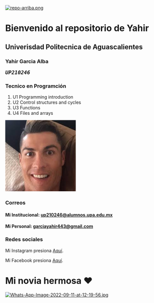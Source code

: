 [![repo-arriba.png](https://i.postimg.cc/WbgK5kG9/repo-arriba.png)](https://postimg.cc/KRcJz4sL)

# Bienvenido al repositorio de Yahir

## Univerisdad Politecnica de Aguascalientes 

### Yahir Garcia Alba <pre><em>UP210246</em>

### Tecnico en Programción 

<ol>
  <li>U1 Programming introduction</li>
  <li>U2 Control structures and cycles</li>
  <li>U3 Functions</li>
  <li>U4 Files and arrays</li>
</ol>

![siuu](imagenes/images.jpeg )

### Correos 

#### Mi Institucional: up210246@alumnos.upa.edu.mx 

#### Mi Personal: garciayahir443@gmail.com


### Redes sociales 


Mi Instagram presiona [Aquí](https://www.instagram.com/yahir_alba_/). </p>
Mi Facebook presiona [Aquí](https://www.facebook.com/yahir.garciaalba/).

# Mi novia hermosa ♥

[![Whats-App-Image-2022-09-11-at-12-19-56.jpg](https://i.postimg.cc/brHfZCRt/Whats-App-Image-2022-09-11-at-12-19-56.jpg)](https://postimg.cc/H8xhKtRY)


